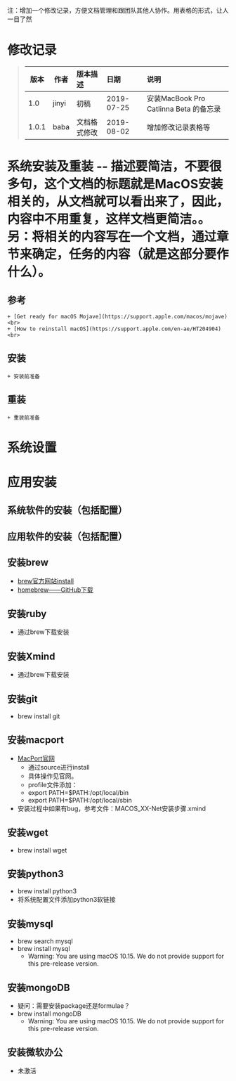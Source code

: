 注：增加一个修改记录，方便文档管理和跟团队其他人协作。用表格的形式，让人一目了然<br>
# 修改记录
> |版本|作者|版本描述|日期|说明|
> | -------- | ------- | :------- | :------- | :------- |
> | 1.0 | jinyi | 初稿 | 2019-07-25 | 安装MacBook Pro Catlinna Beta 的备忘录 | 
> | 1.0.1 | baba | 文档格式修改 | 2019-08-02 | 增加修改记录表格等 | 

# 系统安装及重装  -- 描述要简洁，不要很多句，这个文档的标题就是MacOS安装相关的，从文档就可以看出来了，因此，内容中不用重复，这样文档更简洁。。另：将相关的内容写在一个文档，通过章节来确定，任务的内容（就是这部分要作什么）。
  ## 参考
    + [Get ready for macOS Mojave](https://support.apple.com/macos/mojave)<br>
    + [How to reinstall macOS](https://support.apple.com/en-ae/HT204904)<br>
  ## 安装
    + 安装前准备
  ## 重装
    + 重装前准备
# 系统设置

# 应用安装
## 系统软件的安装（包括配置）
## 应用软件的安装（包括配置）

## 安装brew
 
 * [brew官方网站install](https://brew.sh)
 * [homebrew——GitHub下载](https://github.com/Homebrew/brew)
## 安装ruby
 * 通过brew下载安装
## 安装Xmind
 * 通过brew下载安装
## 安装git
 * brew install git

## 安装macport
 * [MacPort官网](https://www.macports.org/install.php)
   *  通过source进行install
   *  具体操作见官网。
   *  profile文件添加：
     * export PATH=$PATH:/opt/local/bin
     * export PATH=$PATH:/opt/local/sbin
 * 安装过程中如果有bug，参考文件：MACOS_XX-Net安装步骤.xmind
## 安装wget
 * brew install wget
## 安装python3
 * brew install python3
 * 将系统配置文件添加python3软链接
## 安装mysql
 * brew search mysql
 * brew install mysql
   * Warning: You are using macOS 10.15.
We do not provide support for this pre-release version.
## 安装mongoDB
 * 疑问：需要安装package还是formulae？
 * brew install mongoDB
   * Warning: You are using macOS 10.15.
We do not provide support for this pre-release version.
## 安装微软办公
 * 未激活
